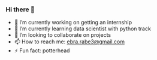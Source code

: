 ### Hi there 👋
- 🔭 I’m currently working on getting an internship
- 🌱 I’m currently learning data scientist with python track
- 👯 I’m looking to collaborate on projects
- 📫 How to reach me: ebra.rabe3@gmail.com
- ⚡ Fun fact: potterhead

<!--
**NeTrOn404/NeTrOn404** is a ✨ _special_ ✨ repository because its `README.md` (this file) appears on your GitHub profile.

Here are some ideas to get you started:


-->
